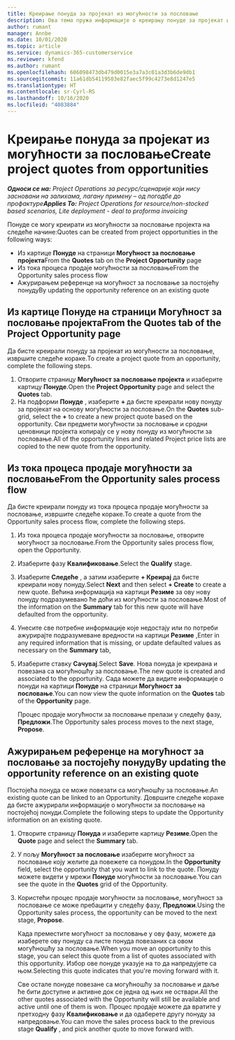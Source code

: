 ```yaml
---
title: Креирање понуда за пројекат из могућности за пословање
description: Ова тема пружа информације о креирању понуде за пројекат из могућности за пословање.
author: rumant
manager: Annbe
ms.date: 10/01/2020
ms.topic: article
ms.service: dynamics-365-customerservice
ms.reviewer: kfend
ms.author: rumant
ms.openlocfilehash: 606098473db479d0015e3a7a3c01a3d3b6de9db1
ms.sourcegitcommit: 11a61db54119503e82faec5f99c4273e8d1247e5
ms.translationtype: HT
ms.contentlocale: sr-Cyrl-RS
ms.lasthandoff: 10/16/2020
ms.locfileid: "4083884"
---
```

# <a name="create-project-quotes-from-opportunities"></a><span data-ttu-id="282b7-103">Креирање понуда за пројекат из могућности за пословање</span><span class="sxs-lookup"><span data-stu-id="282b7-103">Create project quotes from opportunities</span></span>

<span data-ttu-id="282b7-104">_**Односи се на:** Project Operations за ресурс/сценарије који нису засновани на залихама, лагану примену – од погодбе до профактуре_</span><span class="sxs-lookup"><span data-stu-id="282b7-104">_**Applies To:** Project Operations for resource/non-stocked based scenarios, Lite deployment - deal to proforma invoicing_</span></span>

<span data-ttu-id="282b7-105">Понуде се могу креирати из могућности за пословање пројекта на следеће начине:</span><span class="sxs-lookup"><span data-stu-id="282b7-105">Quotes can be created from project opportunities in the following ways:</span></span>

- <span data-ttu-id="282b7-106">Из картице **Понуде** на страници **Могућност за пословање пројекта**</span><span class="sxs-lookup"><span data-stu-id="282b7-106">From the **Quotes** tab on the **Project Opportunity** page</span></span>
- <span data-ttu-id="282b7-107">Из тока процеса продаје могућности за пословање</span><span class="sxs-lookup"><span data-stu-id="282b7-107">From the Opportunity sales process flow</span></span>
- <span data-ttu-id="282b7-108">Ажурирањем референце на могућност за пословање за постојећу понуду</span><span class="sxs-lookup"><span data-stu-id="282b7-108">By updating the opportunity reference on an existing quote</span></span>

## <a name="from-the-quotes-tab-of-the-project-opportunity-page"></a><span data-ttu-id="282b7-109">Из картице Понуде на страници Могућност за пословање пројекта</span><span class="sxs-lookup"><span data-stu-id="282b7-109">From the Quotes tab of the Project Opportunity page</span></span>

<span data-ttu-id="282b7-110">Да бисте креирали понуду за пројекат из могућности за пословање, извршите следеће кораке.</span><span class="sxs-lookup"><span data-stu-id="282b7-110">To create a project quote from an opportunity, complete the following steps.</span></span>

1. <span data-ttu-id="282b7-111">Отворите страницу **Могућност за пословање пројекта** и изаберите картицу **Понуде**.</span><span class="sxs-lookup"><span data-stu-id="282b7-111">Open the **Project Opportunity** page and select the **Quotes** tab.</span></span> 
2. <span data-ttu-id="282b7-112">На подформи **Понуде** , изаберите **+** да бисте креирали нову понуду за пројекат на основу могућности за пословање.</span><span class="sxs-lookup"><span data-stu-id="282b7-112">On the **Quotes** sub-grid, select the **+** to create a new project quote based on the opportunity.</span></span> <span data-ttu-id="282b7-113">Сви предмети могућности за пословање и сродни ценовници пројекта копирају се у нову понуду из могућности за пословање.</span><span class="sxs-lookup"><span data-stu-id="282b7-113">All of the opportunity lines and related Project price lists are copied to the new quote from the opportunity.</span></span>

## <a name="from-the-opportunity-sales-process-flow"></a><span data-ttu-id="282b7-114">Из тока процеса продаје могућности за пословање</span><span class="sxs-lookup"><span data-stu-id="282b7-114">From the Opportunity sales process flow</span></span>

<span data-ttu-id="282b7-115">Да бисте креирали понуду из тока процеса продаје могућности за пословање, извршите следеће кораке.</span><span class="sxs-lookup"><span data-stu-id="282b7-115">To create a quote from the Opportunity sales process flow, complete the following steps.</span></span>

1. <span data-ttu-id="282b7-116">Из тока процеса продаје могућности за пословање, отворите могућност за пословање.</span><span class="sxs-lookup"><span data-stu-id="282b7-116">From the Opportunity sales process flow, open the Opportunity.</span></span>
2. <span data-ttu-id="282b7-117">Изаберите фазу **Квалификовање**.</span><span class="sxs-lookup"><span data-stu-id="282b7-117">Select the **Qualify** stage.</span></span> 
3. <span data-ttu-id="282b7-118">Изаберите **Следеће** , а затим изаберите **+ Креирај** да бисте креирали нову понуду.</span><span class="sxs-lookup"><span data-stu-id="282b7-118">Select **Next** and then select **+ Create** to create a new quote.</span></span> <span data-ttu-id="282b7-119">Већина информација на картици **Резиме** за ову нову понуду подразумевано ће доћи из могућности за пословање.</span><span class="sxs-lookup"><span data-stu-id="282b7-119">Most of the information on the **Summary** tab for this new quote will have defaulted from the opportunity.</span></span> 
4. <span data-ttu-id="282b7-120">Унесите све потребне информације које недостају или по потреби ажурирајте подразумеване вредности на картици **Резиме** ,</span><span class="sxs-lookup"><span data-stu-id="282b7-120">Enter in any required information that is missing, or update defaulted values as necessary on the **Summary** tab,</span></span>
5. <span data-ttu-id="282b7-121">Изаберите ставку **Сачувај**.</span><span class="sxs-lookup"><span data-stu-id="282b7-121">Select **Save**.</span></span> <span data-ttu-id="282b7-122">Нова понуда је креирана и повезана са могућношћу за пословање.</span><span class="sxs-lookup"><span data-stu-id="282b7-122">The new quote is created and associated to the opportunity.</span></span> <span data-ttu-id="282b7-123">Сада можете да видите информације о понуди на картици **Понуде** на страници **Могућност за пословање**.</span><span class="sxs-lookup"><span data-stu-id="282b7-123">You can now view the quote information on the **Quotes** tab of the **Opportunity** page.</span></span> 

   <span data-ttu-id="282b7-124">Процес продаје могућности за пословање прелази у следећу фазу, **Предложи**.</span><span class="sxs-lookup"><span data-stu-id="282b7-124">The Opportunity sales process moves to the next stage, **Propose**.</span></span>


## <a name="by-updating-the-opportunity-reference-on-an-existing-quote"></a><span data-ttu-id="282b7-125">Ажурирањем референце на могућност за пословање за постојећу понуду</span><span class="sxs-lookup"><span data-stu-id="282b7-125">By updating the opportunity reference on an existing quote</span></span>

<span data-ttu-id="282b7-126">Постојећа понуда се може повезати са могућношћу за пословање.</span><span class="sxs-lookup"><span data-stu-id="282b7-126">An existing quote can be linked to an Opportunity.</span></span> <span data-ttu-id="282b7-127">Довршите следеће кораке да бисте ажурирали информације о могућности за пословање на постојећој понуди.</span><span class="sxs-lookup"><span data-stu-id="282b7-127">Complete the following steps to update the Opportunity information on an existing quote.</span></span>

1. <span data-ttu-id="282b7-128">Отворите страницу **Понуда** и изаберите картицу **Резиме**.</span><span class="sxs-lookup"><span data-stu-id="282b7-128">Open the **Quote** page and select the **Summary** tab.</span></span>
2. <span data-ttu-id="282b7-129">У пољу **Могућност за пословање** изаберите могућност за пословање коју желите да повежете са понудом.</span><span class="sxs-lookup"><span data-stu-id="282b7-129">In the **Opportunity** field, select the opportunity that you want to link to the quote.</span></span> <span data-ttu-id="282b7-130">Понуду можете видети у мрежи **Понуде** могућности за пословање.</span><span class="sxs-lookup"><span data-stu-id="282b7-130">You can see the quote in the **Quotes** grid of the Opportunity.</span></span> 
3. <span data-ttu-id="282b7-131">Користећи процес продаје могућности за пословање, могућност за пословање се може пребацити у следећу фазу, **Предложи**.</span><span class="sxs-lookup"><span data-stu-id="282b7-131">Using the Opportunity sales process, the opportunity can be moved to the next stage, **Propose**.</span></span> 

   <span data-ttu-id="282b7-132">Када преместите могућност за пословање у ову фазу, можете да изаберете ову понуду са листе понуда повезаних са овом могућношћу за пословање.</span><span class="sxs-lookup"><span data-stu-id="282b7-132">When you move an opportunity to this stage, you can select this quote from a list of quotes associated with this opportunity.</span></span> <span data-ttu-id="282b7-133">Избор ове понуде указује на то да напредујете са њом.</span><span class="sxs-lookup"><span data-stu-id="282b7-133">Selecting this quote indicates that you're moving forward with it.</span></span>

   <span data-ttu-id="282b7-134">Све остале понуде повезане са могућношћу за пословање и даље ће бити доступне и активне док се једна од њих не оствари.</span><span class="sxs-lookup"><span data-stu-id="282b7-134">All the other quotes associated with the Opportunity will still be available and active until one of them is won.</span></span> <span data-ttu-id="282b7-135">Процес продаје можете да вратите у претходну фазу **Квалификовање** и да одаберете другу понуду за напредовање.</span><span class="sxs-lookup"><span data-stu-id="282b7-135">You can move the sales process back to the previous stage **Qualify** , and pick another quote to move forward with.</span></span>
